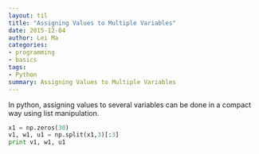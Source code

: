 ```yaml
---
layout: til
title: "Assigning Values to Multiple Variables"
date: 2015-12-04
author: Lei Ma
categories:
- programming
- basics
tags:
- Python
summary: Assigning Values to Multiple Variables
---
```


In python, assigning values to several variables can be done in a compact way using list manipulation.

```python
x1 = np.zeros(30)
v1, w1, u1 = np.split(x1,3)[:3]
print v1, w1, u1
```
